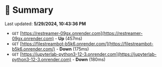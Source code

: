 # 📖 Summary
Last updated: **5/29/2024, 10:43:36 PM**

- `GET` [https://restreamer-09gx.onrender.com](https://restreamer-09gx.onrender.com) - **Up** (457ms)
- `GET` [https://filestreambot-b5k6.onrender.com/](https://filestreambot-b5k6.onrender.com/) - **Down** (175ms)
- `GET` [https://jupyterlab-python3-12-3.onrender.com](https://jupyterlab-python3-12-3.onrender.com) - **Down** (180ms)
